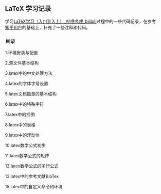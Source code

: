 ## LaTeX 学习记录

学习[LaTeX学习（入门到入土）_哔哩哔哩_bilibili](https://www.bilibili.com/video/BV147411G7yk?p=3)过程中的一些代码记录，在参考[知乎用户](https://www.zhihu.com/people/lao-shi-ren-94-22)的基础上，补充了一些注释和代码。

### 目录

1.环境安装与配置

2.源文件基本结构

3.latex中的中文处理方法

4.latex的字体字号设置

5.latex文档篇章的基本结构

6.latex中的特殊字符

7.latex中的插图

8.latex中的表格

9.latex中的浮动体

10.latex数学公式初步

11.latex数学公式的矩阵

12.latex数学公式的多行公式

13.latex中的参考文献BibTex

15.latex中的自定义命令和环境